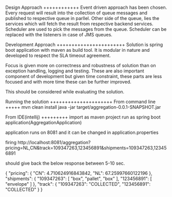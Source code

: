 Design Approach
++++++++++++
Event driven approach has been chosen. Every request will result into the collection
of queue messages and published to respective queue in parllel. Other side of the queue,
lies the services which will fetch the result from respective backend services.
Scheduler are used to pick the messages from the queue. Scheduler  can be replaced with 
the listeners in case of JMS queues.

Development Approach
+++++++++++++++++++++++
Solution is spring boot application with maven as build tool. It is modular in nature and developed
to respect the SLA timeout agreement.

Focus is given more on correctness and robustness of solution than on exception handling,
logging and testing. These are also important component of development but given
time constraint, these parts are less focused and with more time these can be further improved.

This should be considered while evaluating the solution.

Running the solution
+++++++++++++++++++++
From command line
+++++
mvn clean install
java -jar target/aggregation-0.0.1-SNAPSHOT.jar

From IDE(intellij)
+++++++++
import as maven project
run as spring boot application(AggregationApplication)

application runs on 8081 and it can be changed in application.properties

firing http://localhost:8081/aggregation?pricing=NL,CN&track=109347263,123456891&shipments=109347263,123456891

should give back the below response between 5-10 sec.

{
    "pricing": {
        "CN": 4.710624916843842,
        "NL": 67.25997660122196
    },
    "shipments": {
        "109347263": [
            "box",
            "pallet",
            "box"
        ],
        "123456891": [
            "envelope"
        ]
    },
    "track": {
        "109347263": "COLLECTED",
        "123456891": "COLLECTED"
    }
}